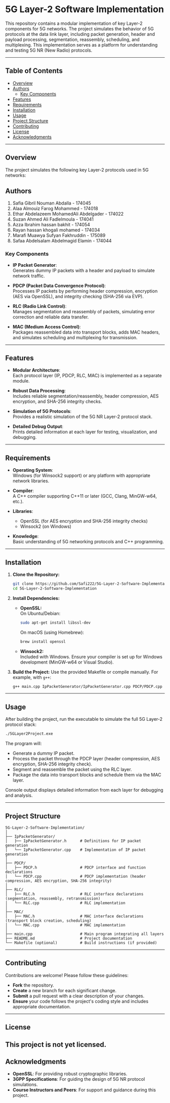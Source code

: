 # 5G Layer-2 Software Implementation

This repository contains a modular implementation of key Layer-2 components for 5G networks. The project simulates the behavior of 5G protocols at the data link layer, including packet generation, header and payload processing, segmentation, reassembly, scheduling, and multiplexing. This implementation serves as a platform for understanding and testing 5G NR (New Radio) protocols.

---

## Table of Contents

- [Overview](#overview)
- [Authors](#authors)
  - [Key Components](#key-components)
- [Features](#features)
- [Requirements](#requirements)
- [Installation](#installation)
- [Usage](#usage)
- [Project Structure](#project-structure)
- [Contributing](#contributing)
- [License](#license)
- [Acknowledgments](#acknowledgments)

---

## Overview

The project simulates the following key Layer-2 protocols used in 5G networks:

## Authors

1. Safia Gibril Nouman Abdalla            - 174045
2. Alaa Almouiz Farog Mohammed            - 174018
3. Ethar Abdelazeem MohamedAli Abdelgader - 174022
4. Suzan Ahmed Ali Fadlelmoula            - 174041
5. Azza Ibrahim hassan bakhit             - 174054
6. Rayan hassan khogali mohamed           - 174034
7. Marafi Muawya Sufyan Fakhruddin        - 175089
8. Safaa Abdelsalam Abdelmagid Elamin     - 174044

### Key Components

- **IP Packet Generator**:  
  Generates dummy IP packets with a header and payload to simulate network traffic.
  
- **PDCP (Packet Data Convergence Protocol)**:  
  Processes IP packets by performing header compression, encryption (AES via OpenSSL), and integrity checking (SHA-256 via EVP).
  
- **RLC (Radio Link Control)**:  
  Manages segmentation and reassembly of packets, simulating error correction and reliable data transfer.
  
- **MAC (Medium Access Control)**:  
  Packages reassembled data into transport blocks, adds MAC headers, and simulates scheduling and multiplexing for transmission.

---

## Features

- **Modular Architecture**:  
  Each protocol layer (IP, PDCP, RLC, MAC) is implemented as a separate module.
  
- **Robust Data Processing**:  
  Includes reliable segmentation/reassembly, header compression, AES encryption, and SHA-256 integrity checks.
  
- **Simulation of 5G Protocols**:  
  Provides a realistic simulation of the 5G NR Layer-2 protocol stack.
  
- **Detailed Debug Output**:  
  Prints detailed information at each layer for testing, visualization, and debugging.

---

## Requirements

- **Operating System**:  
  Windows (for Winsock2 support) or any platform with appropriate network libraries.
  
- **Compiler**:  
  A C++ compiler supporting C++11 or later (GCC, Clang, MinGW-w64, etc.).
  
- **Libraries**:
  - OpenSSL (for AES encryption and SHA-256 integrity checks)
  - Winsock2 (on Windows)
  
- **Knowledge**:  
  Basic understanding of 5G networking protocols and C++ programming.

---

## Installation

1. **Clone the Repository:**
   ```bash
   git clone https://github.com/Safi222/5G-Layer-2-Software-Implementation.git
   cd 5G-Layer-2-Software-Implementation
   ```

2. **Install Dependencies:**
   - **OpenSSL:**  
     On Ubuntu/Debian:
     ```bash
     sudo apt-get install libssl-dev
     ```
     On macOS (using Homebrew):
     ```bash
     brew install openssl
     ```
   - **Winsock2:**  
     Included with Windows. Ensure your compiler is set up for Windows development (MinGW-w64 or Visual Studio).

3. **Build the Project:**
   Use the provided Makefile or compile manually. For example, with `g++`:
   ```bash
   g++ main.cpp IpPacketGenerator/IpPacketGenerator.cpp PDCP/PDCP.cpp RLC/RLC.cpp MAC/MAC.cpp -o 5GLayer2Project.exe -lws2_32 -lssl -lcrypto
   ```

---

## Usage

After building the project, run the executable to simulate the full 5G Layer-2 protocol stack:

```bash
./5GLayer2Project.exe
```

The program will:
- Generate a dummy IP packet.
- Process the packet through the PDCP layer (header compression, AES encryption, SHA-256 integrity check).
- Segment and reassemble the packet using the RLC layer.
- Package the data into transport blocks and schedule them via the MAC layer.
  
Console output displays detailed information from each layer for debugging and analysis.

---

## Project Structure

```
5G-Layer-2-Software-Implementation/
│
├── IpPacketGenerator/
│   ├── IpPacketGenerator.h      # Definitions for IP packet generation
│   └── IpPacketGenerator.cpp    # Implementation of IP packet generation
│
├── PDCP/
│   ├── PDCP.h                   # PDCP interface and function declarations
│   └── PDCP.cpp                 # PDCP implementation (header compression, AES encryption, SHA-256 integrity)
│
├── RLC/
│   ├── RLC.h                    # RLC interface declarations (segmentation, reassembly, retransmission)
│   └── RLC.cpp                  # RLC implementation
│
├── MAC/
│   ├── MAC.h                    # MAC interface declarations (transport block creation, scheduling)
│   └── MAC.cpp                  # MAC implementation
│
├── main.cpp                     # Main program integrating all layers
├── README.md                    # Project documentation
└── Makefile (optional)          # Build instructions (if provided)
```

---

## Contributing

Contributions are welcome! Please follow these guidelines:
- **Fork** the repository.
- **Create** a new branch for each significant change.
- **Submit** a pull request with a clear description of your changes.
- **Ensure** your code follows the project's coding style and includes appropriate documentation.

---

## License

This project is not yet licensed.
---

## Acknowledgments

- **OpenSSL**: For providing robust cryptographic libraries.
- **3GPP Specifications**: For guiding the design of 5G NR protocol simulations.
- **Course Instructors and Peers**: For support and guidance during this project.